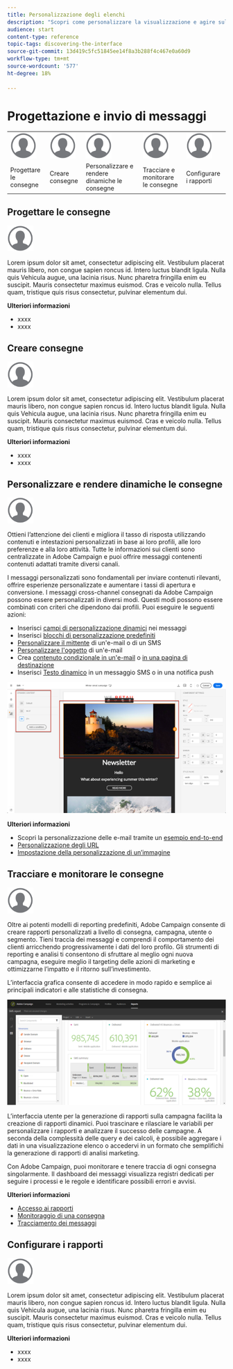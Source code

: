 ```yaml
---
title: Personalizzazione degli elenchi
description: "Scopri come personalizzare la visualizzazione e agire sulle schermate elenco in Adobe Campaign Standard:ordinare, filtrare, eliminare o duplicare gli elementi. Nelle schermate dell’elenco vengono visualizzati gli elementi di una o più risorse specificate."
audience: start
content-type: reference
topic-tags: discovering-the-interface
source-git-commit: 13d419c5fc51845ee14f8a3b288f4c467e0a60d9
workflow-type: tm+mt
source-wordcount: '577'
ht-degree: 18%

---
```



# Progettazione e invio di messaggi

<table>
<tr>
    <td valign="top">
        <a href="../../start/using/work-with-audiences.md"><img width="60px" alt="condizioni" src="assets/icon_profile.svg"/></a>
    </td>
    <td valign="top">
        <a href="../../api/using/creating-a-service.md"><img width="60px" alt="condizioni" src="assets/icon_profile.svg"/></a>
    </td>
    <td valign="top">
        <a href="../../api/using/interacting-with-custom-resources.md"><img width="60px" alt="condizioni" src="assets/icon_profile.svg"/></a>
    </td>
    <td valign="top">
        <a href="../../api/using/interacting-with-marketing-history.md"><img width="60px" alt="condizioni" src="assets/icon_profile.svg"/></a>
    </td>
    <td valign="top">
        <a href="../../api/using/interacting-with-marketing-history.md"><img width="60px" alt="condizioni" src="assets/icon_profile.svg"/></a>
    </td>
</tr>
<tr>
<td>Progettare le consegne</td>
<td>Creare consegne</td>
<td>Personalizzare e rendere dinamiche le consegne</td>
<td>Tracciare e monitorare le consegne</td>
<td>Configurare i rapporti</td>
</tr>
</table>

## Progettare le consegne

<img width="60px" alt="condizioni" src="assets/icon_profile.svg"/>

Lorem ipsum dolor sit amet, consectetur adipiscing elit. Vestibulum placerat mauris libero, non congue sapien roncus id. Intero luctus blandit ligula. Nulla quis Vehicula augue, una lacinia risus. Nunc pharetra fringilla enim eu suscipit. Mauris consectetur maximus euismod. Cras e veicolo nulla. Tellus quam, tristique quis risus consectetur, pulvinar elementum dui.

**Ulteriori informazioni**

* xxxx
* xxxx

## Creare consegne

<img width="60px" alt="condizioni" src="assets/icon_profile.svg"/>

Lorem ipsum dolor sit amet, consectetur adipiscing elit. Vestibulum placerat mauris libero, non congue sapien roncus id. Intero luctus blandit ligula. Nulla quis Vehicula augue, una lacinia risus. Nunc pharetra fringilla enim eu suscipit. Mauris consectetur maximus euismod. Cras e veicolo nulla. Tellus quam, tristique quis risus consectetur, pulvinar elementum dui.

**Ulteriori informazioni**

* xxxx
* xxxx

## Personalizzare e rendere dinamiche le consegne

<img width="60px" alt="condizioni" src="assets/icon_profile.svg"/>

Ottieni l’attenzione dei clienti e migliora il tasso di risposta utilizzando contenuti e intestazioni personalizzati in base ai loro profili, alle loro preferenze e alla loro attività. Tutte le informazioni sui clienti sono centralizzate in Adobe Campaign e puoi offrire messaggi contenenti contenuti adattati tramite diversi canali.

I messaggi personalizzati sono fondamentali per inviare contenuti rilevanti, offrire esperienze personalizzate e aumentare i tassi di apertura e conversione. I messaggi cross-channel consegnati da Adobe Campaign possono essere personalizzati in diversi modi. Questi modi possono essere combinati con criteri che dipendono dai profili. Puoi eseguire le seguenti azioni:

* Inserisci [campi di personalizzazione dinamici](../../designing/using/personalization.md#inserting-a-personalization-field) nei messaggi
* Inserisci [blocchi di personalizzazione predefiniti](../../designing/using/personalization.md#adding-a-content-block)
* [Personalizzare il mittente](../../designing/using/subject-line.md) di un&#39;e-mail o di un SMS
* [Personalizzare l&#39;oggetto](../../designing/using/subject-line.md) di un&#39;e-mail
* Crea [contenuto condizionale in un&#39;e-mail](../../designing/using/personalization.md#defining-dynamic-content-in-an-email) o [in una pagina di destinazione](../../channels/using/designing-a-landing-page.md#defining-dynamic-content-in-a-landing-page)
* Inserisci [Testo dinamico](../../channels/using/defining-dynamic-text.md) in un messaggio SMS o in una notifica push

![](assets/delivery_content_43.png)

**Ulteriori informazioni**

* Scopri la personalizzazione delle e-mail tramite un [esempio end-to-end](../../designing/using/personalization.md#example-email-personalization)
* [Personalizzazione degli URL](../../designing/using/personalization.md#personalizing-urls)
* [Impostazione della personalizzazione di un’immagine](../../designing/using/personalization.md#personalizing-an-image-source)

## Tracciare e monitorare le consegne

<img width="60px" alt="condizioni" src="assets/icon_profile.svg"/>

Oltre ai potenti modelli di reporting predefiniti, Adobe Campaign consente di creare rapporti personalizzati a livello di consegna, campagna, utente o segmento. Tieni traccia dei messaggi e comprendi il comportamento dei clienti arricchendo progressivamente i dati del loro profilo. Gli strumenti di reporting e analisi ti consentono di sfruttare al meglio ogni nuova campagna, eseguire meglio il targeting delle azioni di marketing e ottimizzarne l’impatto e il ritorno sull’investimento.

L’interfaccia grafica consente di accedere in modo rapido e semplice ai principali indicatori e alle statistiche di consegna.

![](assets/dynamic_report_intro.png)

L’interfaccia utente per la generazione di rapporti sulla campagna facilita la creazione di rapporti dinamici. Puoi trascinare e rilasciare le variabili per personalizzare i rapporti e analizzare il successo delle campagne. A seconda della complessità delle query e dei calcoli, è possibile aggregare i dati in una visualizzazione elenco o accedervi in un formato che semplifichi la generazione di rapporti di analisi marketing.

Con Adobe Campaign, puoi monitorare e tenere traccia di ogni consegna singolarmente. Il dashboard dei messaggi visualizza registri dedicati per seguire i processi e le regole e identificare possibili errori e avvisi.


**Ulteriori informazioni**

* [Accesso ai rapporti](../../reporting/using/about-dynamic-reports.md)
* [Monitoraggio di una consegna](../../sending/using/monitoring-a-delivery.md)
* [Tracciamento dei messaggi](../../sending/using/tracking-messages.md)

## Configurare i rapporti

<img width="60px" alt="condizioni" src="assets/icon_profile.svg"/>

Lorem ipsum dolor sit amet, consectetur adipiscing elit. Vestibulum placerat mauris libero, non congue sapien roncus id. Intero luctus blandit ligula. Nulla quis Vehicula augue, una lacinia risus. Nunc pharetra fringilla enim eu suscipit. Mauris consectetur maximus euismod. Cras e veicolo nulla. Tellus quam, tristique quis risus consectetur, pulvinar elementum dui.

**Ulteriori informazioni**

* xxxx
* xxxx
